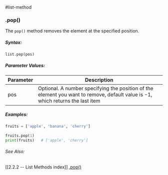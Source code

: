 #list-method 
### .pop()
The `pop()` method removes the element at the specified position.

##### Syntax:
 `list.pop(pos)`

##### Parameter Values:
| Parameter | Description                                                                                                                    |
| --------- | ------------------------------------------------------------------------------------------------------------------------------ |
| pos       | Optional. A number specifying the position of the element you want to remove, default value is -1, which returns the last item |


##### Examples:
```py
fruits = ['apple', 'banana', 'cherry']  
  
fruits.pop(1)
print(fruits)	# ['apple', 'cherry']
```

###### See Also:
[[2.2.2 -- List Methods index]]
[.pop()](https://www.w3schools.com/python/ref_list_pop.asp)